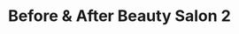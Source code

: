 ---
title: "Before & After Beauty Salon 2"
url: /whiting/before-and-after-beauty-salon-2/
shop: beauty
---